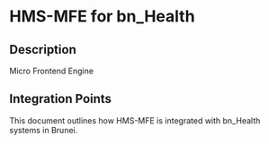 # HMS-MFE for bn_Health

## Description

Micro Frontend Engine

## Integration Points

This document outlines how HMS-MFE is integrated with bn_Health systems in Brunei.
